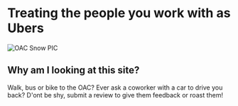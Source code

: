 # Treating the people you work with as Ubers

![OAC Snow PIC](https://user-images.githubusercontent.com/98415276/151035930-c703d36c-b35d-41be-9d88-7185fb62c49b.png)


## Why am I looking at this site?
Walk, bus or bike to the OAC? Ever ask a coworker with a car to drive you back?
D'ont be shy, submit a review to give them feedback or roast them!
